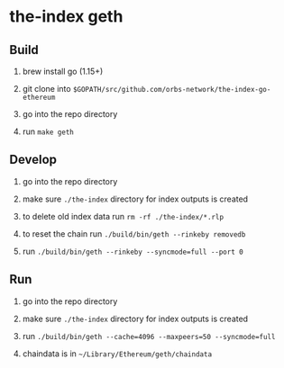 # the-index geth

## Build

1. brew install go (1.15+)

2. git clone into `$GOPATH/src/github.com/orbs-network/the-index-go-ethereum`

3. go into the repo directory 

4. run `make geth`

## Develop

1. go into the repo directory

2. make sure `./the-index` directory for index outputs is created

3. to delete old index data run `rm -rf ./the-index/*.rlp`

4. to reset the chain run `./build/bin/geth --rinkeby removedb`

5. run `./build/bin/geth --rinkeby --syncmode=full --port 0`

## Run

1. go into the repo directory

2. make sure `./the-index` directory for index outputs is created

3. run `./build/bin/geth --cache=4096 --maxpeers=50 --syncmode=full`

4. chaindata is in `~/Library/Ethereum/geth/chaindata`